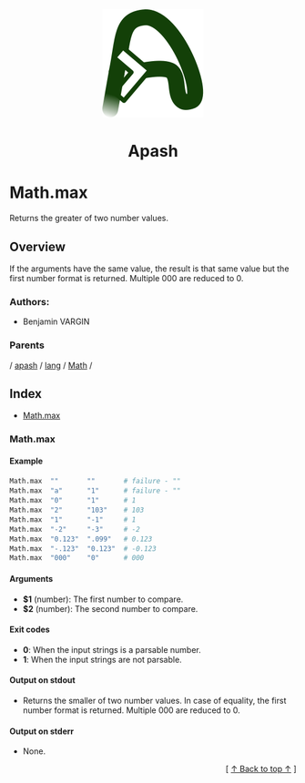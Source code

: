 
<div align='center' id='apash-top'>
  <a href='https://github.com/hastec-fr/apash'>
    <img alt='apash-logo' src='../../../../../../../assets/apash-logo.svg'/>
  </a>

  # Apash
</div>

# Math.max

Returns the greater of two number values.

## Overview

If the arguments have the same value, the result is that same value
but the first number format is returned. Multiple 000 are reduced to 0.
### Authors:
* Benjamin VARGIN

### Parents
<!-- apash.parentBegin -->
[](../../../../.md) / [apash](../../../apash.md) / [lang](../../lang.md) / [Math](../Math.md) / 
<!-- apash.parentEnd -->

## Index

* [Math.max](#mathmax)

### Math.max

#### Example

```bash
Math.max  ""       ""       # failure - ""
Math.max  "a"      "1"      # failure - ""
Math.max  "0"      "1"      # 1
Math.max  "2"      "103"    # 103
Math.max  "1"      "-1"     # 1
Math.max  "-2"     "-3"     # -2
Math.max  "0.123"  ".099"   # 0.123
Math.max  "-.123"  "0.123"  # -0.123
Math.max  "000"    "0"      # 000
```

#### Arguments

* **$1** (number): The first number to compare.
* **$2** (number): The second number to compare.

#### Exit codes

* **0**: When the input strings is a parsable number.
* **1**: When the input strings are not parsable.

#### Output on stdout

* Returns the smaller of two number values.
  In case of equality, the first number format is returned.
  Multiple 000 are reduced to 0.

#### Output on stderr

* None.


  <div align='right'>[ <a href='#apash-top'>↑ Back to top ↑</a> ]</div>

